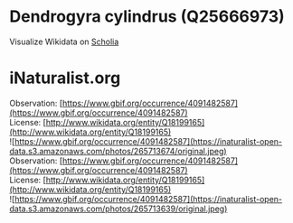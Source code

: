 
Dendrogyra cylindrus (Q25666973)
================================
  
Visualize Wikidata on [Scholia](https://scholia.toolforge.org/taxon/Q25666973)
# iNaturalist.org
  
Observation: [https://www.gbif.org/occurrence/4091482587](https://www.gbif.org/occurrence/4091482587)  
License: [http://www.wikidata.org/entity/Q18199165](http://www.wikidata.org/entity/Q18199165)  
![https://www.gbif.org/occurrence/4091482587](https://inaturalist-open-data.s3.amazonaws.com/photos/265713674/original.jpeg)  
Observation: [https://www.gbif.org/occurrence/4091482587](https://www.gbif.org/occurrence/4091482587)  
License: [http://www.wikidata.org/entity/Q18199165](http://www.wikidata.org/entity/Q18199165)  
![https://www.gbif.org/occurrence/4091482587](https://inaturalist-open-data.s3.amazonaws.com/photos/265713639/original.jpeg)